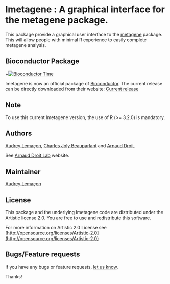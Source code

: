Imetagene : A graphical interface for the metagene package.
=====================


This package provide a graphical user interface to the [metagene](https://www.bioconductor.org/packages/release/bioc/html/metagene.html) package. This will allow people with minimal R experience to easily complete metagene analysis.

## Bioconductor Package ##

+[![Bioconductor Time](http://bioconductor.org/shields/years-in-bioc/Imetagene.svg)](http://bioconductor.org/packages/release/bioc/html/Imetagene.html "Bioconductor status")

Imetagene is now an official package of [Bioconductor](http://bioconductor.org/). The current release can be directly downloaded from their website:
[Current release](http://www.bioconductor.org/packages/release/bioc/html/Imetagene.html)


## Note ##

To use this current Imetagene version, the use of R (>= 3.2.0) is mandatory.

## Authors ##

[Audrey Lemaçon](https://www.linkedin.com/in/audreylemacon "Audrey Lemaçon"), 
[Charles Joly Beauparlant](http://ca.linkedin.com/pub/charles-joly-beauparlant/89/491/3b3 "Charles Joly Beauparlant")
and [Arnaud Droit](http://ca.linkedin.com/in/drarnaud "Arnaud Droit").

See [Arnaud Droit Lab](http://bioinformatique.ulaval.ca/home/ "Arnaud Droit Lab") 
website.

## Maintainer ##

[Audrey Lemaçon](https://www.linkedin.com/in/audreylemacon "Audrey Lemaçon")

## License ##

This package and the underlying Imetagene code are distributed under the 
Artistic license 2.0. You are free to use and redistribute this software. 

For more information on Artistic 2.0 License see
[http://opensource.org/licenses/Artistic-2.0](http://opensource.org/licenses/Artistic-2.0)

## Bugs/Feature requests ##

If you have any bugs or feature requests, 
[let us know](https://github.com/andronekomimi/Imetagene/issues). 

Thanks!
